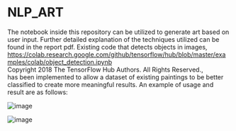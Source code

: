 # NLP_ART

The notebook inside this repository can be utilized to generate art based on user input. Further detailed explanation of the techniques utilized can be
found in the report pdf. Existing code that detects objects in images, 
<br>
 https://colab.research.google.com/github/tensorflow/hub/blob/master/examples/colab/object_detection.ipynb
<br>
 Copyright 2018 The TensorFlow Hub Authors. All Rights Reserved.,
 <br>
has been implemented to allow a dataset of existing paintings to be better classified to create more meaningful results.
An example of usage and result are as follows:

![image](https://user-images.githubusercontent.com/66333267/186777256-a5360861-54e3-49f0-8c9e-764cf8132ee1.png)


![image](https://user-images.githubusercontent.com/66333267/186777167-43e1c677-e5f7-4204-8326-91a3ff18d970.png)
